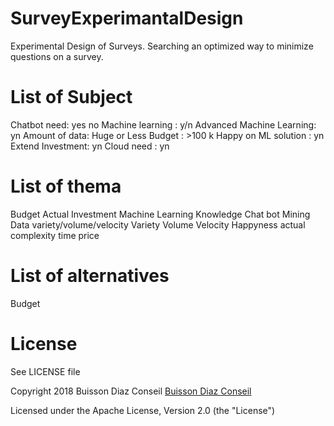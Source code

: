 # SurveyExperimantalDesign
Experimental Design of Surveys. Searching an optimized way to minimize questions on a survey.

# List of Subject

Chatbot need: yes no
Machine learning : y/n
Advanced Machine Learning: yn
Amount of data: Huge or Less
Budget : >100 k
Happy on ML solution : yn
Extend Investment: yn
Cloud need : yn

# List of thema
Budget
    Actual
    Investment
Machine Learning
    Knowledge
    Chat bot
    Mining
Data variety/volume/velocity
    Variety
    Volume
    Velocity
Happyness
    actual
    complexity
    time
    price


# List of alternatives
Budget 

# License
See LICENSE file

 Copyright 2018 Buisson Diaz Conseil [Buisson Diaz Conseil](http://www.buissondiaz.com)
 
 Licensed under the Apache License, Version 2.0 (the "License")
